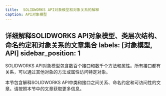 ```yaml
---
title:  SOLIDWORKS API对象模型和对象关系的解释
caption: API对象模型
---
```

 详细解释SOLIDWORKS API对象模型、类层次结构、命名约定和对象关系的文章集合
labels: [对象模型, API]
sidebar_position: 1
---
SOLIDWORKS API对象模型包含数百个接口和数千个方法和属性。所有接口都有关系，可以通过其他对象的方法或属性访问特定对象。

本节包含解释SOLIDWORKS API中类和接口之间关系、命名约定和可访问性的文章。请按照本节中的文章获取更多信息。